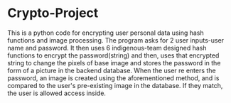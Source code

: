 # Crypto-Project
This is a python code for encrypting user personal data using hash functions and image processing. The program asks for 2 user inputs-user name and password. It then uses 6 indigenous-team designed hash functions to encrypt the password(string) and then, uses that encrypted string to change the pixels of base image and stores the password in the form of a picture in the backend database. When the user re enters the password, an image is created using the aforementioned method, and is compared to the user's pre-existing image in the database. If they match, the user is allowed access inside.
